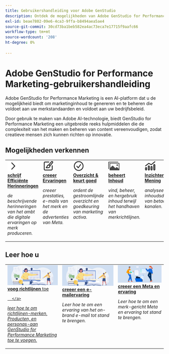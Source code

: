 ```yaml
---
title: Gebruikershandleiding voor Adobe GenStudio
description: Ontdek de mogelijkheden van Adobe GenStudio for Performance Marketing. Leer hoe u snel online middelen kunt maken, variaties kunt genereren en ervaringen kunt optimaliseren.
exl-id: beae7802-09e6-4ca3-9ffa-b8494aea5ae4
source-git-commit: 30cd73ba1beb582ea4ac73eca7e17715f9aafc66
workflow-type: tm+mt
source-wordcount: '208'
ht-degree: 0%

---
```


# Adobe GenStudio for Performance Marketing-gebruikershandleiding

Adobe GenStudio for Performance Marketing is een AI-platform dat u de mogelijkheid biedt om marketinginhoud te genereren en te beheren die voldoet aan uw merkstandaarden en voldoet aan uw bedrijfsbeleid.

Door gebruik te maken van Adobe AI-technologie, biedt GenStudio for Performance Marketing een uitgebreide reeks hulpmiddelen die de complexiteit van het maken en beheren van content vereenvoudigen, zodat creatieve mensen zich kunnen richten op innovatie.

## Mogelijkheden verkennen

<table style="table-layout:fixed">
<tr style="border: 0;">
   <td valign="top">
      <a href="../user-guide/effective-prompts.md">
      <img alt="Rechterchthoek" src="../assets/icons/icon-chevronRight.svg" width="35">
      </a>
      <div>
         <a href="../user-guide/effective-prompts.md">
         <strong> schrijf Efficiënte Herinneringen </strong>
         </a>
      </div>
      <p>
         <em> de beschrijvende herinneringen van het ambt die digitale ervaringen op merk produceren.</em>
      </p>
   </td>
   <td valign="top">
      <a href="../user-guide/create/overview.md">
      <img alt="Penseel" src="../assets/icons/icon-create.svg" width="35">
      </a>
      <div>
         <a href="../user-guide/create/overview.md">
         <strong> creeer Ervaringen </strong>
         </a>
      </div>
      <p>
         <em> creeer prestaties, e-mails van het merk en de advertenties van Meta.</em>
      </p>
   </td>
   <td valign="top">
      <a href="../user-guide/approvals/overview.md">
      <img alt="Vinkje" src="../assets/icons/icon-checkmarkCircle.svg" width="35">
      </a>
      <div>
         <a href="../user-guide/approvals/overview.md">
         <strong> Overzicht &amp; keurt goed </strong>
         </a>
      </div>
      <p>
         <em> ordent de gestroomlijnde overzicht en goedkeuring van marketing activa.</em>
      </p>
   </td>
   <td valign="top">
      <a href="../user-guide/content/overview.md">
      <img alt="Raster" src="../assets/icons/icon-images.svg" width="35">
      </a>
      <div>
         <a href="../user-guide/content/overview.md">
         <strong> beheert Inhoud </strong>
         </a>
      </div>
      <p>
         <em> vind, beheer, en hergebruik inhoud terwijl het handhaven van merkrichtlijnen.</em>
      </p>
   </td>
   <td valign="top">
      <a href="../user-guide/insights/overview.md">
      <img alt="Diagram" src="../assets/icons/icon-dataAnalytics.svg" width="35">
      </a>
      <div>
         <a href="../user-guide/insights/overview.md">
         <strong> Inzichten van de Mening </strong>
         </a>
      </div>
      <p>
         <em> analyseer de inhoudsdoeltreffendheid van betaalde media kanalen.</em>
      </p>
   </td>
</tr>
</table>

## Leer hoe u

<table style="table-layout:fixed">
<td valign="top">
   <div>
      <a href="/help/user-guide/guidelines/add-guidelines.md">
      <img alt="Richtlijnen toevoegen" src="../assets/card-create-assets.png">
      <strong> voeg richtlijnen </strong> toe

      </a>
   </div>
   <p>
      <em> leer hoe te om richtlijnen-merken, Producten, en personas-aan GenStudio for Performance Marketing toe te voegen.</em>
   </p>
</td>
<td valign="top">
   <div>
      <a href="/help/user-guide/create/create-email-experience.md">
      <img alt="Ideeën, boeken, potlood, computer" src="../assets/card-create-assets.png">
      <strong> creeer een e-mailervaring </strong>
      </a>
   </div>
   <p>
      <em> Leer hoe te om een ervaring van het on-brand e-mail tot stand te brengen.</em>
   </p>
</td>
<td valign="top">
   <div>
      <a href="/help/user-guide/create/create-meta-ad.md">
      <img alt="Personen die bestanden naar een map verplaatsen" src="../assets/card-manage-content.png">
      <strong> creeer een Meta en ervaring </strong>
      </a>
   </div>
   <p>
      <em> Leer hoe te om een merk-gericht Meta en ervaring tot stand te brengen.</em>
   </p>
</td>
</table>
